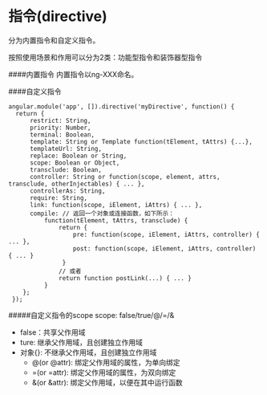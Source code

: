 # 指令(directive)

分为内置指令和自定义指令。 

按照使用场景和作用可以分为2类：功能型指令和装饰器型指令

####内置指令
内置指令以ng-XXX命名。


####自定义指令

    angular.module('app', []).directive('myDirective', function() {
      return {
          restrict: String,               
          priority: Number,
          terminal: Boolean,
          template: String or Template function(tElement, tAttrs) {...},
          templateUrl: String,
          replace: Boolean or String,
          scope: Boolean or Object,
          transclude: Boolean,
          controller: String or function(scope, element, attrs, transclude, otherInjectables) { ... },
          controllerAs: String,
          require: String,
          link: function(scope, iElement, iAttrs) { ... },
          compile: // 返回一个对象或连接函数，如下所示：
              function(tElement, tAttrs, transclude) {
                  return {
                      pre: function(scope, iElement, iAttrs, controller) { ... },
                      post: function(scope, iElement, iAttrs, controller) { ... }
                   }
                  // 或者     
                  return function postLink(...) { ... }
              }
        };
     });

#####自定义指令的scope
scope: false/true/@/=/&
* false：共享父作用域
* ture: 继承父作用域，且创建独立作用域
* 对象{}: 不继承父作用域，且创建独立作用域
  * @(or @attr): 绑定父作用域的属性，为单向绑定
  * =(or =attr): 绑定父作用域的属性，为双向绑定
  * &(or &attr): 绑定父作用域，以便在其中运行函数

